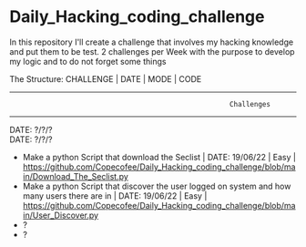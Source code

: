 # Daily_Hacking_coding_challenge
In this repository I'll create a challenge that involves my hacking knowledge and put them to be test. 2 challenges per Week with the purpose to develop my logic and to do not forget some things 

The Structure:
              CHALLENGE | DATE | MODE | CODE
              
              
              
              
              
              
              
-----------------------------------------------------------------------------------------------------------------------------------------------------------
                                                          Challenges
                                                               
 ----------------------------------------------------------------------------------------------------------------------------------------------------------
 
 
 DATE: ?/?/?   
 DATE: ?/?/?
               
- Make a python Script that download the Seclist | DATE: 19/06/22 | Easy | https://github.com/Copecofee/Daily_Hacking_coding_challenge/blob/main/Download_The_Seclist.py
- Make a python Script that discover the user logged on system and how many users there are in | DATE: 19/06/22 | Easy | https://github.com/Copecofee/Daily_Hacking_coding_challenge/blob/main/User_Discover.py 
- ?
- ?

